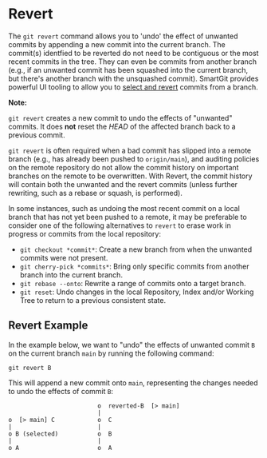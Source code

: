 # Revert

The `git revert` command allows you to 'undo' the effect of unwanted commits by appending a new commit into the current branch. The commit(s) identfied to be reverted do not need to be contiguous or the most recent commits in the tree. They can even be commits from another branch (e.g., if an unwanted commit has been squashed into the current branch, but there's another branch with the unsquashed commit). SmartGit provides powerful UI tooling to allow you to [select and revert](../GUI/Branch/Revert.md) commits from a branch.

**Note:**

`git revert` creates a new commit to undo the effects of "unwanted" commits. It does **not** reset the *HEAD* of the affected branch back to a previous commit.

`git revert` is often required when a bad commit has slipped into a remote branch (e.g., has already been pushed to `origin/main`), and auditing policies on the remote repository do not allow the commit history on important branches on the remote to be overwritten. With Revert, the commit history will contain both the unwanted and the revert commits (unless further rewriting, such as a rebase or squash, is performed).

In some instances, such as undoing the most recent commit on a local branch that has not yet been pushed to a remote, it may be preferable to consider one of the following alternatives to `revert` to erase work in progress or commits from the local repository:

- `git checkout *commit*`: Create a new branch from when the unwanted commits were not present.
- `git cherry-pick *commits*`: Bring only specific commits from another branch into the current branch.
- `git rebase --onto`: Rewrite a range of commits onto a target branch.
- `git reset`: Undo changes in the local Repository, Index and/or Working Tree to return to a previous consistent state.

## Revert Example

In the example below, we want to "undo" the effects of unwanted commit `B` on the current branch `main` by running the following command:

`git revert B`

This will append a new commit onto `main`, representing the changes needed to undo the effects of commit `B`:

``` text
                         o  reverted-B  [> main]
                         |
o  [> main] C            o  C
|                        |
o B (selected)           o  B
|                        |
o A                      o  A
```
